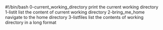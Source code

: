 #!/bin/bash
0-current_working_directory print the current working directory
1-listit list the content of current working directory
2-bring_me_home navigate to the home directory
3-listfiles list the contents of working directory in a long format
